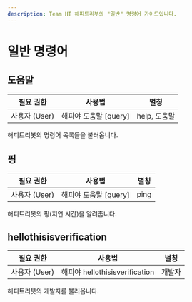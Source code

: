 ```yaml
---
description: Team HT 해피트리봇의 "일반" 명령어 가이드입니다.
---
```


# 일반 명령어

## 도움말

| 필요 권한 | 사용법 | 별칭 |
| :---: | :---: | :---: |
| 사용자 \(User\) | 해피야 도움말 \[query\] | help, 도움말 |

해피트리봇의 명령어 목록들을 불러옵니다.

## 핑

| 필요 권한 | 사용법 | 별칭 |
| :---: | :---: | :---: |
| 사용자 \(User\) | 해피야 도움말 \[query\] | ping |

해피트리봇의 핑\(지연 시간\)을 알려줍니다.

## hellothisisverification

| 필요 권한 | 사용법 | 별칭 |
| :---: | :---: | :---: |
| 사용자 \(User\) | 해피야 hellothisisverification | 개발자 |

해피트리봇의 개발자를 불러옵니다.

